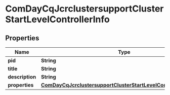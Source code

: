 

# ComDayCqJcrclustersupportClusterStartLevelControllerInfo

## Properties

Name | Type | Description | Notes
------------ | ------------- | ------------- | -------------
**pid** | **String** |  |  [optional]
**title** | **String** |  |  [optional]
**description** | **String** |  |  [optional]
**properties** | [**ComDayCqJcrclustersupportClusterStartLevelControllerProperties**](ComDayCqJcrclustersupportClusterStartLevelControllerProperties.md) |  |  [optional]



